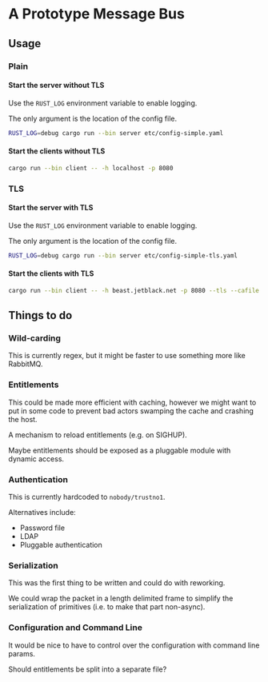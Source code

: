 # A Prototype Message Bus

## Usage

### Plain

#### Start the server without TLS

Use the `RUST_LOG` environment variable to enable logging.

The only argument is the location of the config file.

```bash
RUST_LOG=debug cargo run --bin server etc/config-simple.yaml
```

#### Start the clients without TLS

```bash
cargo run --bin client -- -h localhost -p 8080
```

### TLS

#### Start the server with TLS

Use the `RUST_LOG` environment variable to enable logging.

The only argument is the location of the config file.

```bash
RUST_LOG=debug cargo run --bin server etc/config-simple-tls.yaml
```

#### Start the clients with TLS

```bash
cargo run --bin client -- -h beast.jetblack.net -p 8080 --tls --cafile /etc/ssl/certs/ca-certificates.crt
```

## Things to do

### Wild-carding

This is currently regex, but it might be faster to use something more
like RabbitMQ.

### Entitlements

This could be made more efficient with caching,
however we might want to put in some code to prevent bad actors swamping
the cache and crashing the host.

A mechanism to reload entitlements (e.g. on SIGHUP).

Maybe entitlements should be exposed as a pluggable module with dynamic
access.

### Authentication

This is currently hardcoded to `nobody/trustno1`.

Alternatives include:

* Password file
* LDAP
* Pluggable authentication

### Serialization

This was the first thing to be written and could do with reworking.

We could wrap the packet in a length delimited frame to simplify the
serialization of primitives (i.e. to make that part non-async).

### Configuration and Command Line

It would be nice to have to control over the configuration with command line params.

Should entitlements be split into a separate file?
